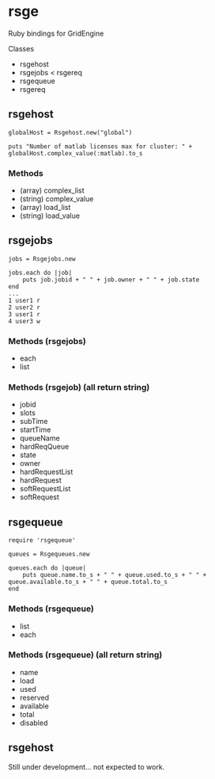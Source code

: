 rsge
====

Ruby bindings for GridEngine

Classes

+ rsgehost
+ rsgejobs < rsgereq
+ rsgequeue
+ rsgereq

## rsgehost ##
~~~
globalHost = Rsgehost.new("global")

puts "Number of matlab licenses max for cluster: " + globalHost.complex_value(:matlab).to_s
~~~
### Methods ###
+ (array) complex_list
+ (string) complex_value
+ (array) load_list
+ (string) load_value

## rsgejobs ##
~~~
jobs = Rsgejobs.new

jobs.each do |job|
    puts job.jobid + " " + job.owner + " " + job.state
end
...
1 user1 r
2 user2 r
3 user1 r
4 user3 w
~~~
### Methods (rsgejobs) ###
+ each
+ list

### Methods (rsgejob) (all return string) ###
+ jobid
+ slots
+ subTime
+ startTime
+ queueName
+ hardReqQueue
+ state
+ owner
+ hardRequestList
+ hardRequest
+ softRequestList
+ softRequest

## rsgequeue ##
~~~
require 'rsgequeue'

queues = Rsgequeues.new

queues.each do |queue|
    puts queue.name.to_s + " " + queue.used.to_s + " " + queue.available.to_s + " " + queue.total.to_s
end
~~~
### Methods (rsgequeue) ###
+ list
+ each

### Methods (rsgequeue) (all return string) ###
+ name
+ load
+ used
+ reserved
+ available
+ total
+ disabled

## rsgehost ##
Still under development... not expected to work.
